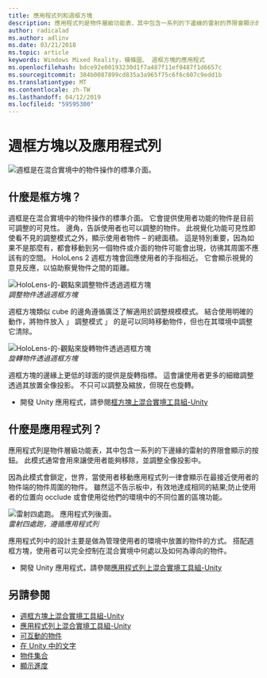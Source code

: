 ```yaml
---
title: 應用程式列和週框方塊
description: 應用程式列是物件層級功能表，其中包含一系列的下邊緣的雷射的界限會顯示的按鈕。
author: radicalad
ms.author: adlinv
ms.date: 03/21/2018
ms.topic: article
keywords: Windows Mixed Reality，橫條圖、 週框方塊的應用程式
ms.openlocfilehash: bdce92e00193230d1f7a487f11ef0487f1d6657c
ms.sourcegitcommit: 384b0087899cd835a3a965f75c6f6c607c9edd1b
ms.translationtype: MT
ms.contentlocale: zh-TW
ms.lasthandoff: 04/12/2019
ms.locfileid: "59595300"
---
```

# <a name="bounding-box-and-app-bar"></a>週框方塊以及應用程式列
![週框是在混合實境中的物件操作的標準介面。](images/640px-boundingbox-hero.jpg)<br>

## <a name="what-is-the-bounding-box"></a>什麼是框方塊？

週框是在混合實境中的物件操作的標準介面。 它會提供使用者功能的物件是目前可調整的可見性。 邊角，告訴使用者也可以調整的物件。 此視覺化功能可見性即使看不見的調整模式之外，顯示使用者物件 – 的總面積。 這是特別重要，因為如果不是那麼有，都會移動到另一個物件或介面的物件可能會出現，彷彿其周圍不應該有的空間。 HoloLens 2 週框方塊會回應使用者的手指相近。 它會顯示視覺的意見反應，以協助察覺物件之間的距離。 

![HoloLens-的-觀點來調整物件透過週框方塊](images/bounding-box-scale.gif)<br>
*調整物件透過週框方塊*

週框方塊類似 cube 的邊角遵循廣泛了解適用於調整規模模式。 結合使用明確的動作，將物件放入 」 調整模式 」 的是可以同時移動物件，但也在其環境中調整它清除。

![HoloLens-的-觀點來旋轉物件透過週框方塊](images/bounding-box-rotate.gif)<br>
*旋轉物件透過週框方塊*

週框方塊的邊緣上更低的球面的提供是旋轉指標。 這會讓使用者更多的細緻調整透過其放置全像投影。 不只可以調整及縮放，但現在也旋轉。

* 開發 Unity 應用程式，請參閱[框方塊上混合實境工具組-Unity](https://microsoft.github.io/MixedRealityToolkit-Unity/Documentation/README_BoundingBox.html)

## <a name="what-is-the-app-bar"></a>什麼是應用程式列？

應用程式列是物件層級功能表，其中包含一系列的下邊緣的雷射的界限會顯示的按鈕。 此模式通常會用來讓使用者能夠移除，並調整全像投影中。

因為此模式會鎖定，世界，當使用者移動應用程式列一律會顯示在最接近使用者的物件端的物件周圍的物件。 雖然這不告示板中，有效地達成相同的結果;防止使用者的位置向 occlude 或會使用從他們的環境中的不同位置的區塊功能。

![雷射四處跑。 應用程式列後面。](images/holobar-followuser.gif)<br>
*雷射四處跑，遵循應用程式列*

應用程式列中的設計主要是做為管理使用者的環境中放置的物件的方式。 搭配週框方塊，使用者可以完全控制在混合實境中何處以及如何為導向的物件。

* 開發 Unity 應用程式，請參閱[應用程式列上混合實境工具組-Unity](https://microsoft.github.io/MixedRealityToolkit-Unity/Documentation/README_AppBar.html)

## <a name="see-also"></a>另請參閱
* [週框方塊上混合實境工具組-Unity](https://microsoft.github.io/MixedRealityToolkit-Unity/Documentation/README_BoundingBox.html)
* [應用程式列上混合實境工具組-Unity](https://microsoft.github.io/MixedRealityToolkit-Unity/Documentation/README_AppBar.html)
* [可互動的物件](interactable-object.md)
* [在 Unity 中的文字](text-in-unity.md)
* [物件集合](object-collection.md)
* [顯示進度](progress.md)
